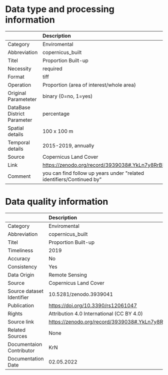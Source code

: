 # Data type and processing information 
|                             | Description                                                           |
|:----------------------------|:----------------------------------------------------------------------|
| Category                    | Enviromental                                                          |
| Abbreviation                | copernicus_built                                                      |
| Titel                       | Proportion Built-up                                                   |
| Necessity                   | required                                                              |
| Format                      | tiff                                                                  |
| Operation                   | Proportion (area of interest/whole area)                              |
| Original Parameteter        | binary (0=no, 1=yes)                                                  |
| DataBase District Parameter | percentage                                                            |
| Spatial details             | 100 x 100 m                                                           |
| Temporal details            | 2015-2019, annually                                                   |
| Source                      | Copernicus Land Cover                                                 |
| Link                        | https://zenodo.org/record/3939038#.YkLn7y8RrBI                        |
| Comment                     | you can find follow up years under "related identifiers/Continued by" |
# Data quality information 
|                           | Description                                    |
|:--------------------------|:-----------------------------------------------|
| Category                  | Enviromental                                   |
| Abbreviation              | copernicus_built                               |
| Titel                     | Proportion Built-up                            |
| Timeliness                | 2019                                           |
| Accuracy                  | No                                             |
| Consistency               | Yes                                            |
| Data Origin               | Remote Sensing                                 |
| Source                    | Copernicus Land Cover                          |
| Source dataset Identifier | 10.5281/zenodo.3939041                         |
| Publication               | https://doi.org/10.3390/rs12061047             |
| Rights                    | Attribution 4.0 International (CC BY 4.0)      |
| Source link               | https://zenodo.org/record/3939038#.YkLn7y8RrBI |
| Related Sources           | None                                           |
| Documentaion Contributor  | KrN                                            |
| Documentation Date        | 02.05.2022                                     |